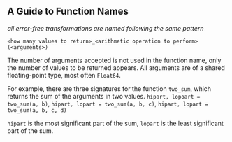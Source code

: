 ## A Guide to Function Names

_all error-free transformations are named following the same pattern_

`<how many values to return>_<arithmetic operation to perform>(<arguments>)`

The number of arguments accepted is not used in the function name, only the number of values to be returned appears.
All arguments are of a shared floating-point type, most often `Float64`.

For example, there are three signatures for the function `two_sum`, which returns the sum of the arguments in two values.
`hipart, lopoart = two_sum(a, b)`, `hipart, lopart = two_sum(a, b, c)`, `hipart, lopart = two_sum(a, b, c, d)`

`hipart` is the most significant part of the sum, `lopart` is the least significant part of the sum.

